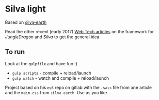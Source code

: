 # Silva light

Based on [silva-earth](https://ferdychristant.com/introducing-silva-earth-8787fc404ae6#.hejwx7j6m)

Read the other recent (early 2017) [Web Tech articles](https://ferdychristant.com/tagged/web-development) on the framework for *JungleDragon* and *Silva* to get the general idea

## To run

Look at the `gulpfile` and have fun :)

- `gulp scripts` - compile + reload/launch
- `gulp watch` - watch and compile + reload/launch

Project based on his `es6` repo on gitlab with the `.sass` file from one article and the `main.css` from `silva.earth`. Use as you like.

